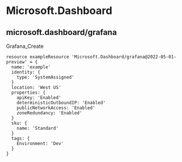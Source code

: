 # Microsoft.Dashboard

## microsoft.dashboard/grafana

Grafana_Create
```bicep
resource exampleResource 'Microsoft.Dashboard/grafana@2022-05-01-preview' = {
  name: 'example'
  identity: {
    type: 'SystemAssigned'
  }
  location: 'West US'
  properties: {
    apiKey: 'Enabled'
    deterministicOutboundIP: 'Enabled'
    publicNetworkAccess: 'Enabled'
    zoneRedundancy: 'Enabled'
  }
  sku: {
    name: 'Standard'
  }
  tags: {
    Environment: 'Dev'
  }
}
```
